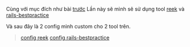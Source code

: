 Cùng với mục đích như bài [trước](https://github.com/oTranQuangTrung/oTranQuangTrung.github.io/blob/master/_posts/2019-04-03-config-rubocop.md)
Lần này sẽ mình sẽ sử dụng tool [reek](https://github.com/troessner/reek) và [rails-bestpractice](https://github.com/flyerhzm/rails_best_practices)

Và sau đây là 2 config mình custom cho 2 tool trên.

>[config reek](https://gist.github.com/oTranQuangTrung/bf327d3ff9f0ff1b0b04d8e23f6e28ea)
>[config rails-bestpractice](https://gist.github.com/oTranQuangTrung/bf327d3ff9f0ff1b0b04d8e23f6e28ea)
